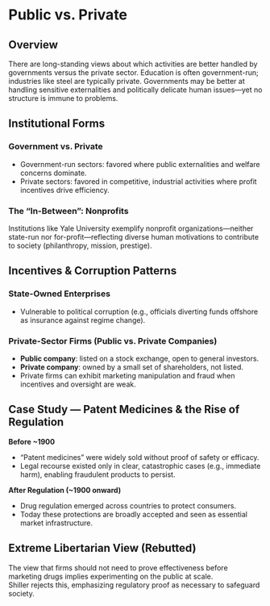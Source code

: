 # Public vs. Private

## Overview
There are long-standing views about which activities are better handled by governments versus the private sector. Education is often government-run; industries like steel are typically private. Governments may be better at handling sensitive externalities and politically delicate human issues—yet no structure is immune to problems.

## Institutional Forms

### Government vs. Private
- Government-run sectors: favored where public externalities and welfare concerns dominate.  
- Private sectors: favored in competitive, industrial activities where profit incentives drive efficiency.  

### The “In-Between”: Nonprofits
Institutions like Yale University exemplify nonprofit organizations—neither state-run nor for-profit—reflecting diverse human motivations to contribute to society (philanthropy, mission, prestige).  

## Incentives & Corruption Patterns

### State-Owned Enterprises
- Vulnerable to political corruption (e.g., officials diverting funds offshore as insurance against regime change).  

### Private-Sector Firms (Public vs. Private Companies)
- **Public company**: listed on a stock exchange, open to general investors.  
- **Private company**: owned by a small set of shareholders, not listed.  
- Private firms can exhibit marketing manipulation and fraud when incentives and oversight are weak.  

## Case Study — Patent Medicines & the Rise of Regulation

**Before ~1900**  
- “Patent medicines” were widely sold without proof of safety or efficacy.  
- Legal recourse existed only in clear, catastrophic cases (e.g., immediate harm), enabling fraudulent products to persist.  

**After Regulation (~1900 onward)**  
- Drug regulation emerged across countries to protect consumers.  
- Today these protections are broadly accepted and seen as essential market infrastructure.  

## Extreme Libertarian View (Rebutted)
The view that firms should not need to prove effectiveness before marketing drugs implies experimenting on the public at scale.  
Shiller rejects this, emphasizing regulatory proof as necessary to safeguard society.  



